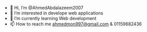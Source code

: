 - 👋 Hi, I’m @AhmedAbdalazeem2007
- 👀 I’m interested in  develope web applications
- 🌱 I’m currently learning Web development
- 📫 How to reach me ahmedmon997@gmail.com & 01159682436 
